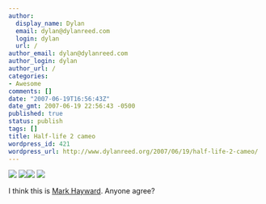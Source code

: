 ```yaml
---
author:
  display_name: Dylan
  email: dylan@dylanreed.com
  login: dylan
  url: /
author_email: dylan@dylanreed.com
author_login: dylan
author_url: /
categories:
- Awesome
comments: []
date: "2007-06-19T16:56:43Z"
date_gmt: 2007-06-19 22:56:43 -0500
published: true
status: publish
tags: []
title: Half-life 2 cameo
wordpress_id: 421
wordpress_url: http://www.dylanreed.org/2007/06/19/half-life-2-cameo/
---
```


 [![][1]][2] [![][3]][2][![][4]][2] [![][5]][2]

   [1]: http://half-life2.com/img/main04/main04_06.jpg
   [2]: http://half-life2.com/
   [3]: http://half-life2.com/img/main04/main04_07.jpg
   [4]: http://half-life2.com/img/main04/main04_10.jpg
   [5]: http://half-life2.com/img/main04/main04_11.jpg

I think this is [Mark Hayward][6]. Anyone agree?

   [6]: http://www.markhaywardismyhero.com/

